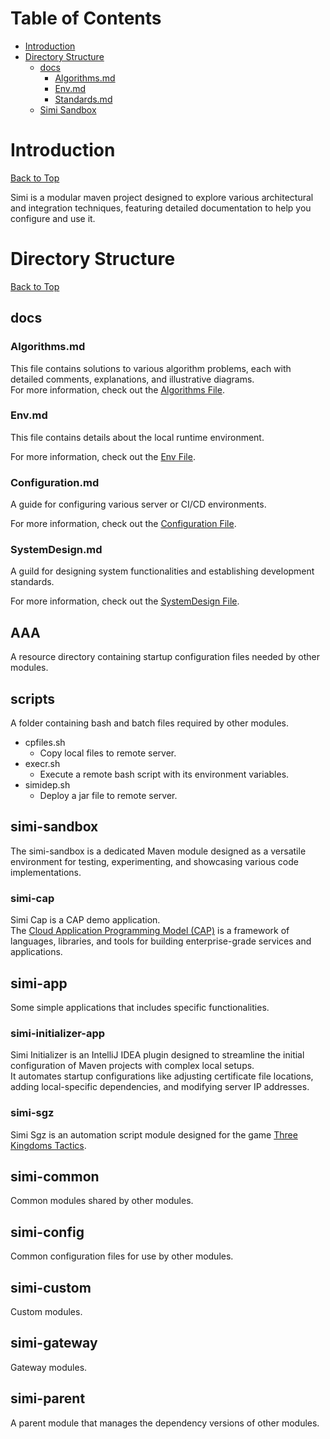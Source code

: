 # Table of Contents
- [Introduction](#introduction)
- [Directory Structure](#directory-structure)
  - [docs](#docs)
    - [Algorithms.md](#algorithmsmd)
    - [Env.md](#envmd)
    - [Standards.md](#standardsmd)
  - [Simi Sandbox](#simi-sandbox)
# Introduction
[Back to Top](#table-of-contents) 

Simi is a modular maven project designed to explore various architectural and integration techniques, featuring detailed documentation to help you configure and use it.
# Directory Structure
[Back to Top](#table-of-contents)
## docs
### Algorithms.md
This file contains solutions to various algorithm problems, each with detailed comments, explanations, and illustrative diagrams.  
For more information, check out the [Algorithms File](docs/Algorithms.md).

### Env.md
This file contains details about the local runtime environment.

For more information, check out the [Env File](docs/Env.md).

### Configuration.md
A guide for configuring various server or CI/CD environments.

For more information, check out the [Configuration File](docs/Configuration.md).
### SystemDesign.md
A guild for designing system functionalities and establishing development standards.

For more information, check out the [SystemDesign File](docs/SystemDesign.md).
## AAA 
A resource directory containing startup configuration files needed by other modules.

## scripts
A folder containing bash and batch files required by other modules.
* cpfiles.sh
  - Copy local files to remote server.
* execr.sh
  - Execute a remote bash script with its environment variables.
* simidep.sh 
  - Deploy a jar file to remote server.

## simi-sandbox
The simi-sandbox is a dedicated Maven module designed as a versatile environment for testing, experimenting, and showcasing various code implementations.

### simi-cap  
Simi Cap is a CAP demo application.  
The [Cloud Application Programming Model (CAP)](https://cap.cloud.sap/docs/java/getting-started) is a framework of languages, libraries, and tools for building enterprise-grade services and applications.

## simi-app
Some simple applications that includes specific functionalities.

### simi-initializer-app  
Simi Initializer is an IntelliJ IDEA plugin designed to streamline the initial configuration of Maven projects with complex local setups.  
It automates startup configurations like adjusting certificate file locations, adding local-specific dependencies, and modifying server IP addresses.

### simi-sgz  
Simi Sgz is an automation script module designed for the game <a href="https://sangokushi.qookkagames.jp">Three Kingdoms Tactics<a/>.

## simi-common
Common modules shared by other modules.

## simi-config
Common configuration files for use by other modules.

## simi-custom
Custom modules.

## simi-gateway
Gateway modules.

## simi-parent
A parent module that manages the dependency versions of other modules.